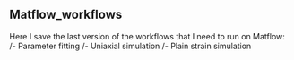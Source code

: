 ## Matflow_workflows

Here I save the last version of the workflows that I need to run on Matflow:
	/- Parameter fitting
	/- Uniaxial simulation
	/- Plain strain simulation
